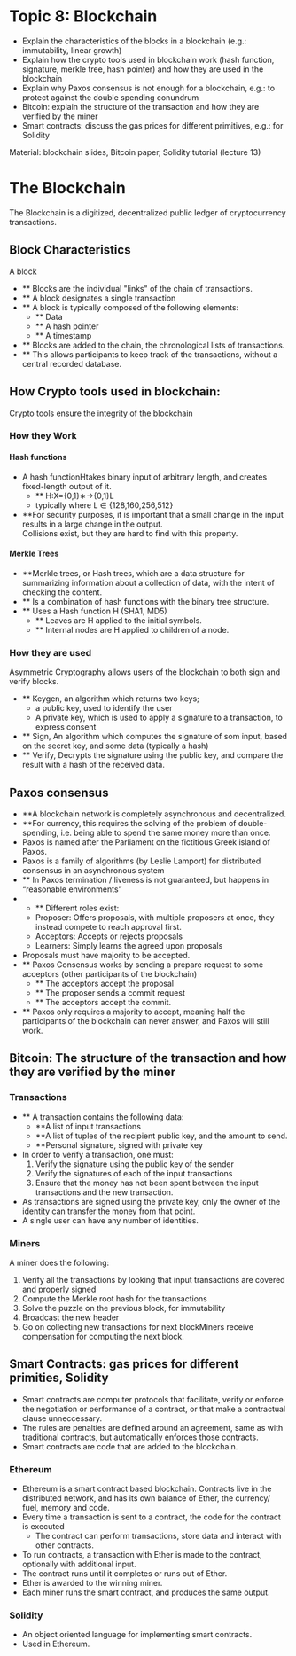# Topic 8: Blockchain

* Explain the characteristics of the blocks in a blockchain (e.g.: immutability, linear growth)
* Explain how the crypto tools used in blockchain work (hash function, signature, merkle tree, hash pointer) and how they are used in the blockchain
* Explain why Paxos consensus is not enough for a blockchain, e.g.: to protect against the double spending conundrum
* Bitcoin: explain the structure of the transaction and how they are verified by the miner
* Smart contracts: discuss the gas prices for different primitives, e.g.: for Solidity

Material: blockchain slides, Bitcoin paper, Solidity tutorial (lecture 13)

# The Blockchain
The Blockchain is a digitized, decentralized public ledger of cryptocurrency transactions.

## Block Characteristics
A block 
* ** Blocks are the individual "links" of the chain of transactions.
* ** A block designates a single transaction
* ** A block is typically composed of the following elements:
  * ** Data
  * ** A hash pointer
  * ** A timestamp
* ** Blocks are added to the chain, the chronological lists of transactions.
* ** This allows participants to keep track of the transactions, without a central recorded database.

## How Crypto tools used in blockchain:
 Crypto tools ensure the integrity of the blockchain
### How they Work
#### Hash functions
* A  hash  functionHtakes  binary  input  of  arbitrary length, and creates fixed-length output of it.
   * ** H:X={0,1}∗→{0,1}L
   * typically where L ∈ {128,160,256,512} 
* **For security purposes, it is important that a small change in the input results in a large change in the output.  
Collisions  exist, but they are hard to find with this property.

#### Merkle Trees
* **Merkle trees, or Hash trees, which are a data structure for summarizing information about a collection of data, with the intent of checking the content.
* ** Is a combination of hash functions with the binary tree structure.
* ** Uses a Hash function H (SHA1, MD5)
  * ** Leaves are H applied to the initial symbols.
  * ** Internal nodes are H applied to children of a node.

### How they are used
Asymmetric Cryptography allows users of the blockchain to both sign and verify blocks.
* ** Keygen, an algorithm which returns two keys; 
  * a public key, used to identify the user
  * A private key, which is used to apply a signature to a transaction, to express consent
* ** Sign, An algorithm which computes the signature of som input, based on the secret key, and some data (typically a hash)
* ** Verify, Decrypts the signature using the public key, and compare the result with a hash of the received data.

## Paxos consensus
* **A blockchain network is completely asynchronous and decentralized. 
* **For currency, this requires the solving of the problem of double-spending, i.e. being able to spend the same money more than once.
* Paxos is named after the Parliament on the fictitious Greek island of Paxos.
* Paxos is a family of algorithms (by Leslie Lamport) for distributed consensus in an asynchronous system
* ** In Paxos termination / liveness is not guaranteed, but happens in “reasonable environments”
* * ** Different roles exist:
  * Proposer: Offers proposals, with multiple proposers at once, they instead compete to reach approval first.
  * Acceptors: Accepts or rejects proposals
  * Learners: Simply learns the agreed upon proposals
* Proposals must have majority to be accepted.
* ** Paxos Consensus works by sending a prepare request to some acceptors (other participants of the blockchain)
  * ** The acceptors accept the proposal
  * ** The proposer sends a commit request
  * ** The acceptors accept the commit.
* ** Paxos only requires a majority to accept, meaning half the participants of the blockchain can never answer, and Paxos will still work.

## Bitcoin: The structure of the transaction and how they are verified by the miner
### Transactions
* ** A transaction contains the following data:
  * **A list of input transactions
  * **A list of tuples of the recipient public key, and the amount to send.
  * **Personal signature, signed with private key
* In order to verify a transaction, one must:
  1.  Verify the signature using the public key of the sender
  2.  Verify the signatures of each of the input transactions
  3.  Ensure that the money has not been spent between the input transactions and the new transaction.
* As transactions are signed using the private key, only the owner of the identity can transfer the money from that point.
* A single user can have any number of identities.

### Miners
A miner does the following:
  1.  Verify all the transactions by looking that input transactions are covered and properly signed
  2.  Compute the Merkle root hash for the transactions
  3.  Solve the puzzle on the previous block,  for immutability
  4.  Broadcast the new header
  5.  Go on collecting new transactions for next blockMiners receive compensation for computing the next block.  
## Smart Contracts: gas prices for different primities, Solidity
* Smart contracts are computer protocols that facilitate, verify or enforce the negotiation or performance of a contract, or that make a contractual clause unneccessary.
* The rules are penalties are defined around an agreement, same as with traditional contracts, but automatically enforces those contracts.
* Smart contracts are code that are added to the blockchain.
### Ethereum
* Ethereum is a smart contract based blockchain. Contracts live in the distributed network, and has its own balance of Ether, the currency/ fuel, memory and code.
* Every time a transaction is sent to a contract, the code for the contract is executed
  * The contract can perform transactions, store data and interact with other contracts.
* To run contracts, a transaction with Ether is made to the contract, optionally with additional input.
* The contract runs until it completes or runs out of Ether.
* Ether is awarded to the winning miner.
* Each miner runs the smart contract, and produces the same output.
### Solidity
* An object oriented language for implementing smart contracts.
* Used in Ethereum.